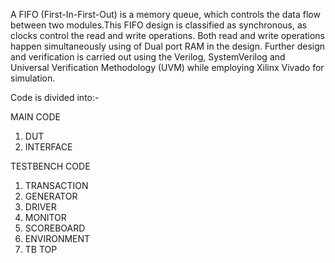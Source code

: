  A FIFO (First-In-First-Out) is a memory queue, which controls the data flow between two modules.This FIFO design is classified as synchronous, as clocks control the read and write operations. Both read and write operations happen simultaneously using of Dual port RAM in the design. Further design and verification is carried out using the Verilog, SystemVerilog and Universal Verification Methodology (UVM) while employing Xilinx Vivado for simulation.

 Code is divided into:-

MAIN CODE
 1. DUT
 2. INTERFACE

TESTBENCH CODE
 1. TRANSACTION
 2. GENERATOR
 3. DRIVER
 4. MONITOR
 5. SCOREBOARD
 6. ENVIRONMENT
 7. TB TOP
